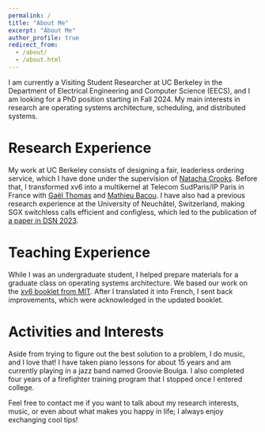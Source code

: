 ```yaml
---
permalink: /
title: "About Me"
excerpt: "About Me"
author_profile: true
redirect_from: 
  - /about/
  - /about.html
---
```


I am currently a Visiting Student Researcher at UC Berkeley in the Department
of Electrical Engineering and Computer Science (EECS), and I am looking for
a PhD position starting in Fall 2024.
My main interests in research are operating systems architecture,
scheduling, and distributed systems.


Research Experience
===

My work at UC Berkeley consists of designing a fair,
leaderless ordering service, which I have done under the supervision
of [Natacha Crooks](https://nacrooks.github.io/).
Before that, I transformed xv6 into a multikernel
at Telecom SudParis/IP Paris in France with
[Gaël Thomas](https://www-public.imtbs-tsp.eu/~thomas_g/)
and [Mathieu Bacou](https://bacou.wp.imtbs-tsp.eu/).
I have also had a previous research experience at the University of Neuchâtel,
Switzerland, making SGX switchless calls efficient and configless,
which led to the publication of
[a paper in DSN 2023](https://tzerbib.github.io/publication/2023-06_SGX_Switchless_Calls_Made_Configless).


Teaching Experience
===

While I was an undergraduate student, I helped prepare materials
for a graduate class on operating systems architecture.
We based our work on the
[xv6 booklet from MIT](https://pdos.csail.mit.edu/6.828/2023/xv6/book-riscv-rev3.pdf).
After I translated it into French, I sent back improvements,
which were acknowledged in the updated booklet.


Activities and Interests
===

Aside from trying to figure out the best solution to a problem,
I do music, and I love that!
I have taken piano lessons for about 15 years and
am currently playing in a jazz band named Groovie Boulga.
I also completed four years of a firefighter training program
that I stopped once I entered college.


Feel free to contact me if you want to talk about my research interests,
music, or even about what makes you happy in life; I always enjoy
exchanging cool tips!